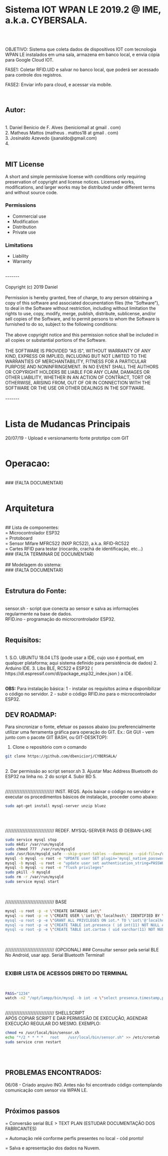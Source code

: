 # Sistema IOT WPAN LE 2019.2 @ IME, a.k.a. CYBERSALA.
<br/>
<br/>

OBJETIVO: Sistema que coleta dados de dispositivos IOT com tecnologia WPAN LE instalados em uma sala, armazena em banco local, e envia cópia para Google Cloud IOT.

FASE1: Coletar RFID.UID e salvar no banco local, que poderá ser acessado para controle dos registros.

FASE2: Enviar info para cloud, e acessar via mobile.

<br/>

## Autor: 
<br/>
1.	Daniel Benicio de F. Alves (beniciomail at gmail . com)
<br/>
2.	Matheus Mattos (matheus . mattos18 at gmail . com)
<br/>
3.  Josinaldo Azevedo (jsanaldo@gmail.com)
<br/>
4.
<br/>    
<br/>

## MIT License 
A short and simple permissive license with conditions only requiring preservation of copyright and license notices. Licensed works, modifications, and larger works may be distributed under different terms and without source code.
<br/>

### Permissions
+ Commercial use
+ Modification
+ Distribution
+ Private use
### Limitations
+ Liability
+ Warranty
<br/>
-------
<br/>
<br/>
Copyright (c) 2019 Daniel
<br/>
<br/>
Permission is hereby granted, free of charge, to any person obtaining a copy of this software and associated documentation files (the "Software"), to deal in the Software without restriction, including without limitation the rights to use, copy, modify, merge, publish, distribute, sublicense, and/or sell copies of the Software, and to permit persons to whom the Software is furnished to do so, subject to the following conditions:
<br/>
<br/>
The above copyright notice and this permission notice shall be included in all copies or substantial portions of the Software.
<br/>
<br/>
THE SOFTWARE IS PROVIDED "AS IS", WITHOUT WARRANTY OF ANY KIND, EXPRESS OR IMPLIED, INCLUDING BUT NOT LIMITED TO THE WARRANTIES OF MERCHANTABILITY, FITNESS FOR A PARTICULAR PURPOSE AND NONINFRINGEMENT. IN NO EVENT SHALL THE AUTHORS OR COPYRIGHT HOLDERS BE LIABLE FOR ANY CLAIM, DAMAGES OR OTHER LIABILITY, WHETHER IN AN ACTION OF CONTRACT, TORT OR OTHERWISE, ARISING FROM, OUT OF OR IN CONNECTION WITH THE SOFTWARE OR THE USE OR OTHER DEALINGS IN THE SOFTWARE.
<br/>
<br/>
-------
<br/>
<br/>

# Lista de Mudancas Principais
20/07/19 - Upload e versionamento fonte prototipo com GIT
<br/>
<br/>

# Operacao:
<br/>
### (FALTA DOCUMENTAR)
<br/>
<br/>



# Arquitetura
<br/>
## Lista de componentes:
<br/>
= Microcontrolador ESP32
<br/>
= Protoboard
<br/>
= Sensor Mifare MFRC522 (NXP RC522), a.k.a. RFID-RC522
<br/>
= Cartes RFID para testar (riocardo, crachá de identificação, etc...)
<br/>
### (FALTA TERMINAR DE DOCUMENTAR)
<br/>
<br/>
## Modelagem do sistema:
<br/>
### (FALTA DOCUMENTAR)
<br/>
<br/>

## Estrutura do Fonte:
<br/>
sensor.sh     - script que conecta ao sensor e salva as informações regularmente na base de dados.
<br/>
RFID.ino      - programação do microcrontrolador ESP32.
<br/>
<br/>


## Requisitos:
<br/>
1. S.O. UBUNTU 18.04 LTS (pode usar a IDE, cujo uso é pontual, em qualquer plataforma; aqui sistema definido para persistência de dados)
2. Arduino IDE.
3. Libs BLE, RC522 e ESP32 ( https://dl.espressif.com/dl/package_esp32_index.json ) a IDE.
<br/>
<br/>

**OBS:** Para instalação básica: 
1 - instalar os requisitos acima e disponibilizar o código no servidor. 
2 - subir o código RFID.ino para o microcontrolador ESP32.


## DEV ROADMAP:
Para sincronizar o fonte, efetuar os passos abaixo (ou preferencialmente utilizar uma ferramenta gráfica para operação do GIT. Ex.: Git GUI - vem junto com o pacote GIT BASH, ou GIT-DESKTOP): 

1. Clone o repositório com o comando
```bash
git clone https://github.com/dbeniciorj/CYBERSALA/
```
<br/>
2. Dar permissão ao script sensor.sh
3. Ajustar Mac Address Bluetooth do ESP32 na linha no. 2 do script
4. Subir BD
5. 


<br/>
<br/>




///////////////////////////////	INST. REQS.
Após baixar o código no servidor e executar os procedimentos básicos de instalação, proceder como abaixo:
<br/>
```bash
sudo apt-get install mysql-server unzip bluez
```
<br/>
<br/>

///////////////////////////////	REDEF. MYSQL-SERVER PASS @ DEBIAN-LIKE
<br/>


```bash
sudo service mysql stop
sudo mkdir /var/run/mysqld
sudo chmod 777  /var/run/mysqld
sudo /usr/bin/mysqld_safe --skip-grant-tables --daemonize --pid-file=/run/mysqld/mysqld.pid 2>/dev/null &  
mysql -b mysql -u root -e "UPDATE user SET plugin='mysql_native_password' WHERE User='root'"
mysql -b mysql -u root -e "update user set authentication_string=PASSWORD('XXXXXXXX') where User='root'"
mysql -b mysql -u root -e "flush privileges"
sudo pkill -9 mysqld
sudo rm -r /var/run/mysqld
sudo service mysql start
```
<br/>
<br/>
/////////////////////////////// BASE
<br/>


```bash
mysql -u root -p -e \"CREATE DATABASE iot\"
mysql -u root -p -e \"CREATE USER \'iot\'@\'localhost\' IDENTIFIED BY \'3fedfwre@KD&\'"\
mysql -u root -p -e \"GRANT ALL PRIVILEGES ON iot.* TO \'iot\'@'localhost\'\"
mysql -u root -p -e \"CREATE TABLE iot.presenca ( id int(11) NOT NULL AUTO_INCREMENT PRIMARY KEY,timeStamp TIMESTAMP NOT NULL , uid varchar (11) NOT NULL, site enum('2035') default '2035')\"
mysql -u root -p -e \"CREATE TABLE iot.cartao ( uid varchar(11) NOT NULL PRIMARY KEY, nome varchar (45) NOT NULL,perf enum('professor','aluno') default 'professor')\"
```
<br/>
<br/>
///////////////////////////////  (OPCIONAL)
### Consultar sensor pela serial BLE
<br/>
No Android, usar app. Serial Bluetooth Terminal!

<br/>
<br/>

### EXIBIR LISTA DE ACESSOS DIRETO DO TERMINAL
<br/>


```bash
PASS="1234"
watch -n2 "/opt/lampp/bin/mysql -b iot -e \"select presenca.timestamp,presenca.uid,cartao.nome,cartao.perf,presenca.site from presenca left join cartao on (presenca.uid=cartao.uid)\""
```
<br/>
/////////////////////////////// SHELLSCRIPT
<br/>
APÓS COPIAR SCRIPT E DAR PERMISSÃO DE EXECUÇÃO, AGENDAR EXECUÇÃO REGULAR DO MESMO. EXEMPLO:
<br/>


```bash
chmod +x /usr/local/bin/sensor.sh
echo "*/2 * * * *   root    /usr/local/bin/sensor.sh" >> /etc/crontab
sudo service cron restart
```
<br/>
<br/>

## PROBLEMAS ENCONTRADOS:
06/08 - Criado arquivo INO. Antes não foi encontrado código contemplando comunicação com sensor via WPAN LE.
<br/>
<br/>

## Próximos passos
= Conversão serial BLE  > TEXT PLAN (ESTUDAR DOCUMENTAÇÃO DOS FABRICANTES)
<br/>

= Automação relé conforme perfis presentes no local - cód pronto!
<br/>

= Salva e apresentação dos dados na Nuvem.
<br/>
<br/>


